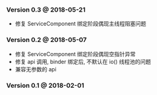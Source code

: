 ### Version 0.3 @ 2018-05-21
+ 修复 ServiceComponent 绑定阶段偶现主线程阻塞问题

### Version 0.2 @ 2018-05-07
+ 修复 ServiceComponent 绑定阶段偶现空指针异常
+ 修复 api 调用, binder 绑定后, 不默认在 io() 线程池的问题
+ 兼容无参数的 api
    
    
### Version 0.1 @ 2018-02-01
